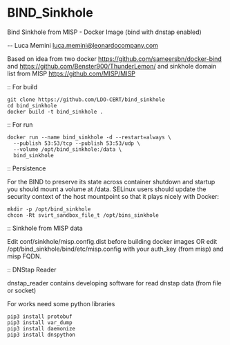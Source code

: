 # BIND_Sinkhole

Bind Sinkhole from MISP - Docker Image (bind with dnstap enabled)

-- Luca Memini <luca.memini@leonardocompany.com>

Based on idea from two docker https://github.com/sameersbn/docker-bind and https://github.com/Benster900/ThunderLemon/ 
and sinkhole domain list from MISP https://github.com/MISP/MISP

:: For build

```
git clone https://github.com/LDO-CERT/bind_sinkhole
cd bind_sinkhole
docker build -t bind_sinkhole .
```

:: For run

```
docker run --name bind_sinkhole -d --restart=always \
  --publish 53:53/tcp --publish 53:53/udp \
  --volume /opt/bind_sinkhole:/data \
  bind_sinkhole
```

:: Persistence

For the BIND to preserve its state across container shutdown and startup you should mount a volume at /data.
SELinux users should update the security context of the host mountpoint so that it plays nicely with Docker:

```
mkdir -p /opt/bind_sinkhole
chcon -Rt svirt_sandbox_file_t /opt/bins_sinkhole
```

:: Sinkhole from MISP data

Edit conf/sinkhole/misp.config.dist before building docker images OR edit
/opt/bind_sinkhole/bind/etc/misp.config with your auth_key (from misp) and misp FQDN.


:: DNStap Reader

dnstap_reader contains developing software for read dnstap data (from file or socket)

For works need some python libraries
```
pip3 install protobuf
pip3 install var_dump
pip3 install daemonize
pip3 install dnspython
```
